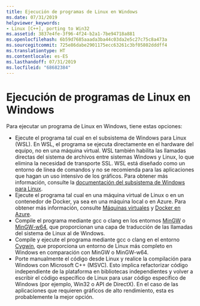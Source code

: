 ```yaml
---
title: Ejecución de programas de Linux en Windows
ms.date: 07/31/2019
helpviewer_keywords:
- Linux [C++], porting to Win32
ms.assetid: 3837e4fe-3f96-4f24-b2a1-7be94718a881
ms.openlocfilehash: 6b59d7685aaada3ba44c03da2e5c27c75c8a473a
ms.sourcegitcommit: 725e86dabe2901175ecc63261c3bf05802dddff4
ms.translationtype: HT
ms.contentlocale: es-ES
ms.lasthandoff: 07/31/2019
ms.locfileid: "68682384"
---
```

# <a name="running-linux-programs-on-windows"></a>Ejecución de programas de Linux en Windows

Para ejecutar un programa de Linux en Windows, tiene estas opciones:

- Ejecute el programa tal cual en el subsistema de Windows para Linux (WSL). En WSL, el programa se ejecuta directamente en el hardware del equipo, no en una máquina virtual. WSL también habilita las llamadas directas del sistema de archivos entre sistemas Windows y Linux, lo que elimina la necesidad de transporte SSL. WSL está diseñado como un entorno de línea de comandos y no se recomienda para las aplicaciones que hagan un uso intensivo de los gráficos. Para obtener más información, consulte la [documentación del subsistema de Windows para Linux](/windows/wsl/about).
- Ejecute el programa tal cual en una máquina virtual de Linux o en un contenedor de Docker, ya sea en una máquina local o en Azure. Para obtener más información, consulte [Máquinas virtuales](https://azure.microsoft.com/services/virtual-machines/) y [Docker en Azure](https://docs.microsoft.com/azure/docker/).
- Compile el programa mediante gcc o clang en los entornos [MinGW](http://MinGW.org/) o [MinGW-w64](https://MinGW-w64.org/doku.php), que proporcionan una capa de traducción de las llamadas del sistema de Linux al de Windows.
- Compile y ejecute el programa mediante gcc o clang en el entorno [Cygwin](https://www.cygwin.com/), que proporciona un entorno de Linux más completo en Windows en comparación con MinGW o MinGW-w64.
- Porte manualmente el código desde Linux y realice la compilación para Windows con Microsoft C++ (MSVC). Esto implica refactorizar código independiente de la plataforma en bibliotecas independientes y volver a escribir el código específico de Linux para usar código específico de Windows (por ejemplo, Win32 o API de DirectX). En el caso de las aplicaciones que requieren gráficos de alto rendimiento, esta es probablemente la mejor opción.

